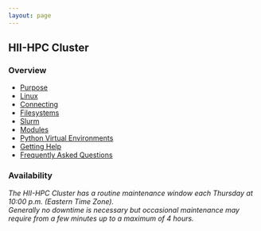 ```yaml
---
layout: page
---
```


## HII-HPC Cluster

### Overview

- [Purpose](hii-hpc/purpose.html)
- [Linux](hii-hpc/linux.html)
- [Connecting](hii-hpc/connect.html)
- [Filesystems](hii-hpc/filesystems.html)
- [Slurm](hii-hpc/slurm.html)
- [Modules](hii-hpc/modules.html)
- [Python Virtual Environments](hii-hpc/python-virtualenv.html)
- [Getting Help](hii-hpc/help.html)
- [Frequently Asked Questions](hii-hpc/faq.html)

### Availability

*The HII-HPC Cluster has a routine maintenance window each Thursday at 10:00 p.m. (Eastern Time Zone).<br/>
Generally no downtime is necessary but occasional maintenance may require from a few minutes up to a maximum of 4 hours.*

